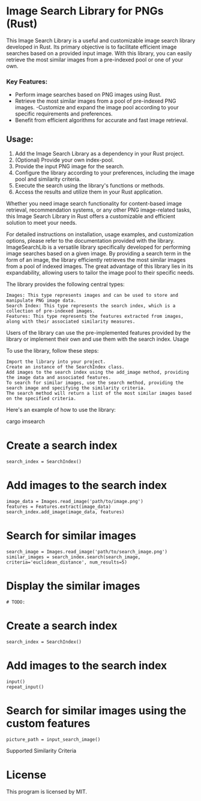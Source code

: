 # Image Search Library for PNGs (Rust)

This Image Search Library is a useful and customizable image search library developed in Rust. Its primary objective is to facilitate efficient image searches based on a provided input image. With this library, you can easily retrieve the most similar images from a pre-indexed pool or one of your own.

### Key Features:
- Perform image searches based on PNG images using Rust.
- Retrieve the most similar images from a pool of pre-indexed PNG images.
-Customize and expand the image pool according to your specific requirements and preferences.
- Benefit from efficient algorithms for accurate and fast image retrieval.

## Usage:
1. Add the Image Search Library as a dependency in your Rust project.
2. (Optional) Provide your own index-pool.
2. Provide the input PNG image for the search.
3. Configure the library according to your preferences, including the image pool and similarity criteria.
4. Execute the search using the library's functions or methods.
5. Access the results and utilize them in your Rust application.

Whether you need image search functionality for content-based image retrieval, recommendation systems, or any other PNG image-related tasks, this Image Search Library in Rust offers a customizable and efficient solution to meet your needs.

For detailed instructions on installation, usage examples, and customization options, please refer to the documentation provided with the library.
ImageSearchLib is a versatile library specifically developed for performing image searches based on a given image.
By providing a search term in the form of an image, the library efficiently retrieves the most similar images from a pool of indexed images.
The great advantage of this library lies in its expandability, allowing users to tailor the image pool to their specific needs.

The library provides the following central types:

    Images: This type represents images and can be used to store and manipulate PNG image data.
    Search Index: This type represents the search index, which is a collection of pre-indexed images.
    Features: This type represents the features extracted from images, along with their associated similarity measures.

Users of the library can use the pre-implemented features provided by the library or implement their own and use them with the search index.
Usage

To use the library, follow these steps:

    Import the library into your project.
    Create an instance of the SearchIndex class.
    Add images to the search index using the add_image method, providing the image data and associated features.
    To search for similar images, use the search method, providing the search image and specifying the similarity criteria.
    The search method will return a list of the most similar images based on the specified criteria.

Here's an example of how to use the library:

 cargo imsearch


# Create a search index
    search_index = SearchIndex()

# Add images to the search index
    image_data = Images.read_image('path/to/image.png')
    features = Features.extract(image_data)
    search_index.add_image(image_data, features)

# Search for similar images
    search_image = Images.read_image('path/to/search_image.png')
    similar_images = search_index.search(search_image, criteria='euclidean_distance', num_results=5)




# Display the similar images
    # TODO:

# Create a search index
    search_index = SearchIndex()

# Add images to the search index
    input()
    repeat_input()


# Search for similar images using the custom features
    picture_path = input_search_image()

Supported Similarity Criteria



# License
This program is licensed by MIT.
